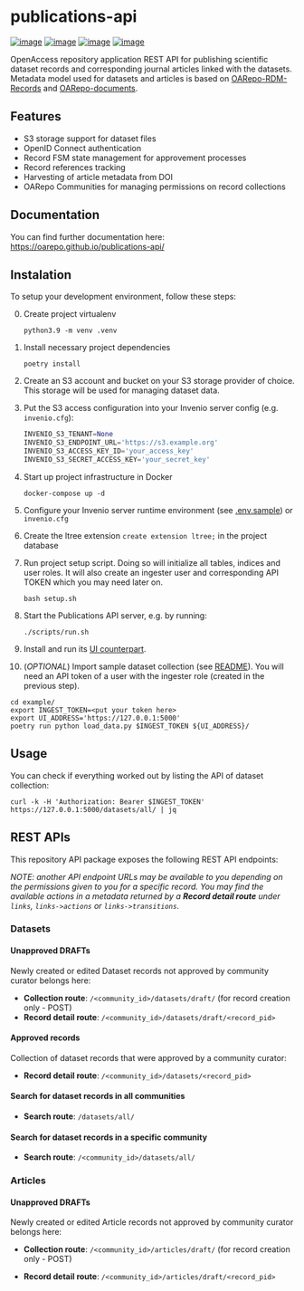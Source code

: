 # publications-api

[![image][]][1]
[![image][2]][3]
[![image][4]][5]
[![image][6]][7]

OpenAccess repository application REST API for publishing scientific dataset
records and corresponding journal articles linked with the datasets. Metadata
model used for datasets  and articles is based
on [OARepo-RDM-Records](https://github.com/oarepo/oarepo-rdm-records)
and [OARepo-documents](https://github.com/oarepo/oarepo-documents).

## Features

* S3 storage support for dataset files
* OpenID Connect authentication
* Record FSM state management for approvement processes
* Record references tracking
* Harvesting of article metadata from DOI
* OARepo Communities for managing permissions on record collections

## Documentation

You can find further documentation here:
https://oarepo.github.io/publications-api/

## Instalation

To setup your development environment, follow these steps:

0) Create project virtualenv
   ```shell
   python3.9 -m venv .venv
   ```
1) Install necessary project dependencies
    ```shell
    poetry install
    ```

2) Create an S3 account and bucket on your S3 storage provider of choice.
   This storage will be used for managing dataset data.
3) Put the S3 access configuration into your Invenio server config (e.g. `invenio.cfg`):
    ```python
    INVENIO_S3_TENANT=None
    INVENIO_S3_ENDPOINT_URL='https://s3.example.org'
    INVENIO_S3_ACCESS_KEY_ID='your_access_key'
    INVENIO_S3_SECRET_ACCESS_KEY='your_secret_key'
    ```
4) Start up project infrastructure in Docker
   ```shell
   docker-compose up -d
   ```
5) Configure your Invenio server runtime environment (see 
   [.env.sample](https://github.com/oarepo/publications-api/blob/master/.env.sample)) or `invenio.cfg`

6) Create the ltree extension ``create extension ltree;`` in the project database
7) Run project setup script. Doing so will initialize all tables, indices and user roles. It will also create
   an ingester user and corresponding API TOKEN which you may need later on.
   ```shell
   bash setup.sh
   ```
8) Start the Publications API server, e.g. by running:
   ```shell
   ./scripts/run.sh
   ```
9) Install and run its [UI counterpart](https://github.com/oarepo/publications-ui).
10) (_OPTIONAL_) Import sample dataset collection
   (see [README](https://github.com/oarepo/publications-api/example/data/README.md)). You will need an
   API token of a user with the ingester role (created in the previous step).
   ```shell
   cd example/
   export INGEST_TOKEN=<put your token here>
   export UI_ADDRESS='https://127.0.0.1:5000'
   poetry run python load_data.py $INGEST_TOKEN ${UI_ADDRESS}/
   ```
## Usage

You can check if everything worked out by listing the API of dataset collection:

```shell
curl -k -H 'Authorization: Bearer $INGEST_TOKEN' https://127.0.0.1:5000/datasets/all/ | jq
```

## REST APIs

This repository API package exposes the following REST API endpoints:

_NOTE: another API endpoint URLs may be available to you depending on the
permissions given to you for a specific record. You may find the available
actions in a metadata returned by a **Record detail route** under `links`, `links->actions`
or `links->transitions`._

### Datasets

#### Unapproved DRAFTs

Newly created or edited Dataset records not approved by community curator belongs here:

- **Collection route**: ```/<community_id>/datasets/draft/``` (for record creation only - POST)
- **Record detail route**: ```/<community_id>/datasets/draft/<record_pid>```

#### Approved records

Collection of dataset records that were approved by a community curator:

- **Record detail route**: ```/<community_id>/datasets/<record_pid>```

#### Search for dataset records in all communities

- **Search route**: ```/datasets/all/```

#### Search for dataset records in a specific community

- **Search route**: ```/<community_id>/datasets/all/```

### Articles

#### Unapproved DRAFTs

Newly created or edited Article records not approved by community curator belongs here:

- **Collection route**: ```/<community_id>/articles/draft/``` (for record creation only - POST)
- **Record detail route**: ```/<community_id>/articles/draft/<record_pid>```




  [image]: https://img.shields.io/github/license/oarepo/publications-api.svg
  [1]: https://github.com/oarepo/publications-api/blob/master/LICENSE
  [2]: https://img.shields.io/travis/oarepo/publications-api.svg
  [3]: https://travis-ci.com/oarepo/publications-api
  [4]: https://img.shields.io/coveralls/oarepo/publications-api.svg
  [5]: https://coveralls.io/r/oarepo/publications-api
  [6]: https://img.shields.io/pypi/v/publications-api.svg
  [7]: https://pypi.org/pypi/publications-api